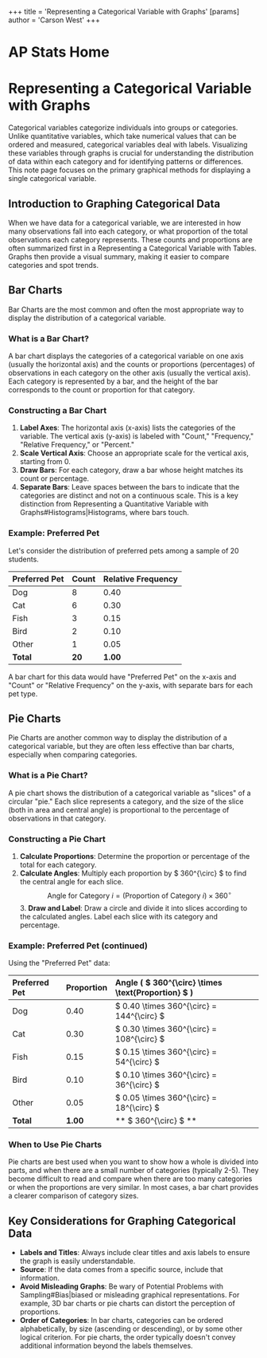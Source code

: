 +++
 title = 'Representing a Categorical Variable with Graphs'
[params]
	author = 'Carson West'
+++
# AP Stats Home
# Representing a Categorical Variable with Graphs

Categorical variables categorize individuals into groups or categories. Unlike quantitative variables, which take numerical values that can be ordered and measured, categorical variables deal with labels. Visualizing these variables through graphs is crucial for understanding the distribution of data within each category and for identifying patterns or differences. This note page focuses on the primary graphical methods for displaying a single categorical variable.

## Introduction to Graphing Categorical Data

When we have data for a categorical variable, we are interested in how many observations fall into each category, or what proportion of the total observations each category represents. These counts and proportions are often summarized first in a Representing a Categorical Variable with Tables. Graphs then provide a visual summary, making it easier to compare categories and spot trends.

## Bar Charts

Bar Charts are the most common and often the most appropriate way to display the distribution of a categorical variable.

### What is a Bar Chart?
A bar chart displays the categories of a categorical variable on one axis (usually the horizontal axis) and the counts or proportions (percentages) of observations in each category on the other axis (usually the vertical axis). Each category is represented by a bar, and the height of the bar corresponds to the count or proportion for that category.

### Constructing a Bar Chart
1.  **Label Axes**: The horizontal axis (x-axis) lists the categories of the variable. The vertical axis (y-axis) is labeled with "Count," "Frequency," "Relative Frequency," or "Percent."
2.  **Scale Vertical Axis**: Choose an appropriate scale for the vertical axis, starting from 0.
3.  **Draw Bars**: For each category, draw a bar whose height matches its count or percentage.
4.  **Separate Bars**: Leave spaces between the bars to indicate that the categories are distinct and not on a continuous scale. This is a key distinction from Representing a Quantitative Variable with Graphs#Histograms|Histograms, where bars touch.

### Example: Preferred Pet
Let's consider the distribution of preferred pets among a sample of 20 students.

| Preferred Pet | Count | Relative Frequency |
| :------------ | :---- | :----------------- |
| Dog           | 8     | 0.40               |
| Cat           | 6     | 0.30               |
| Fish          | 3     | 0.15               |
| Bird          | 2     | 0.10               |
| Other         | 1     | 0.05               |
| **Total**     | **20**| **1.00**           |

A bar chart for this data would have "Preferred Pet" on the x-axis and "Count" or "Relative Frequency" on the y-axis, with separate bars for each pet type.

## Pie Charts

Pie Charts are another common way to display the distribution of a categorical variable, but they are often less effective than bar charts, especially when comparing categories.

### What is a Pie Chart?
A pie chart shows the distribution of a categorical variable as "slices" of a circular "pie." Each slice represents a category, and the size of the slice (both in area and central angle) is proportional to the percentage of observations in that category.

### Constructing a Pie Chart
1.  **Calculate Proportions**: Determine the proportion or percentage of the total for each category.
2.  **Calculate Angles**: Multiply each proportion by  $ 360^{\circ} $  to find the central angle for each slice.
     $$  \text{Angle for Category } i = (\text{Proportion of Category } i) \times 360^{\circ}  $$  3.  **Draw and Label**: Draw a circle and divide it into slices according to the calculated angles. Label each slice with its category and percentage.

### Example: Preferred Pet (continued)
Using the "Preferred Pet" data:

| Preferred Pet | Proportion | Angle ( $ 360^{\circ} \times \text{Proportion} $ ) |
| :------------ | :--------- | :--------------------------------------------- |
| Dog           | 0.40       |  $ 0.40 \times 360^{\circ} = 144^{\circ} $         |
| Cat           | 0.30       |  $ 0.30 \times 360^{\circ} = 108^{\circ} $         |
| Fish          | 0.15       |  $ 0.15 \times 360^{\circ} = 54^{\circ} $          |
| Bird          | 0.10       |  $ 0.10 \times 360^{\circ} = 36^{\circ} $          |
| Other         | 0.05       |  $ 0.05 \times 360^{\circ} = 18^{\circ} $          |
| **Total**     | **1.00**   | ** $ 360^{\circ} $ **                               |

### When to Use Pie Charts
Pie charts are best used when you want to show how a whole is divided into parts, and when there are a small number of categories (typically 2-5). They become difficult to read and compare when there are too many categories or when the proportions are very similar. In most cases, a bar chart provides a clearer comparison of category sizes.

## Key Considerations for Graphing Categorical Data

*   **Labels and Titles**: Always include clear titles and axis labels to ensure the graph is easily understandable.
*   **Source**: If the data comes from a specific source, include that information.
*   **Avoid Misleading Graphs**: Be wary of Potential Problems with Sampling#Bias|biased or misleading graphical representations. For example, 3D bar charts or pie charts can distort the perception of proportions.
*   **Order of Categories**: In bar charts, categories can be ordered alphabetically, by size (ascending or descending), or by some other logical criterion. For pie charts, the order typically doesn't convey additional information beyond the labels themselves.